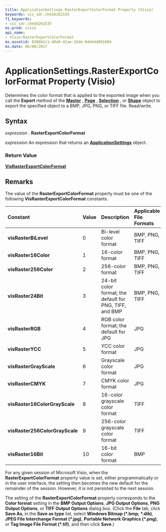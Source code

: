 ```yaml
---
title: ApplicationSettings.RasterExportColorFormat Property (Visio)
keywords: vis_sdr.chm16262535
f1_keywords:
- vis_sdr.chm16262535
ms.prod: visio
api_name:
- Visio.RasterExportColorFormat
ms.assetid: 8306b2c1-d0a0-41ae-16de-0deb4d881604
ms.date: 06/08/2017
---
```



# ApplicationSettings.RasterExportColorFormat Property (Visio)

Determines the color format that is applied to the exported image when you call the  **Export** method of the **[Master](Visio.Master.md)** , **[Page](Visio.Page.md)** , **[Selection](Visio.Selection.md)** , or **[Shape](Visio.Shape.md)** object to export the specified object to a BMP, JPG, PNG, or TIFF file. Read/write.


## Syntax

 _expression_ . **RasterExportColorFormat**

 _expression_ An expression that returns an **[ApplicationSettings](Visio.ApplicationSettings.md)** object.


### Return Value

 **[VisRasterExportColorFormat](Visio.VisRasterExportColorFormat.md)**


## Remarks

The value of the  **RasterExportColorFormat** property must be one of the following **VisRasterExportColorFormat** constants.



|**Constant**|**Value**|**Description**|**Applicable File Formats**|
|:-----|:-----|:-----|:-----|
| **visRasterBiLevel**|0|Bi-level color format|BMP, PNG, TIFF|
| **visRaster16Color**|1|16-color format|BMP, PNG, TIFF|
| **visRaster256Color**|2|256-color format|BMP, PNG, TIFF|
| **visRaster24Bit**|3|24-bit color format; the default for PNG, TIFF, and BMP|BMP, PNG, TIFF|
| **visRasterRGB**|4|RGB color format; the default for JPG|JPG|
| **visRasterYCC**|5|YCC color format|JPG|
| **visRasterGrayScale**|6|Grayscale color format|JPG|
| **visRasterCMYK**|7|CMYK color format|JPG|
| **visRaster16ColorGrayScale**|8|16-color grayscale color format|TIFF|
| **visRaster256ColorGrayScale**|9|256-color grayscale color format|TIFF|
| **visRaster16Bit**|10|16-bit color format|BMP|
For any given session of Microsoft Visio, when the  **RasterExportColorFormat** property value is set, either programmatically or in the user interface, the setting then becomes the new default for the remainder of the session. However, it is not persisted to the next session.

The setting of the  **RasterExportColorFormat** property corresponds to the **Color format** setting in the **BMP Output Options**,  **JPG Output Options**,  **PNG Output Options**, or  **TIFF Output Options** dialog box. (Click the **File** tab, click **Save As**, in the  **Save as type** list, select **Windows Bitmap (*.bmp; *.dib)**,  **JPEG File Interchange Format (*.jpg)**,  **Portable Network Graphics (*.png)**, or  **Tag Image File Format (*.tif)**, and then click  **Save**.)


